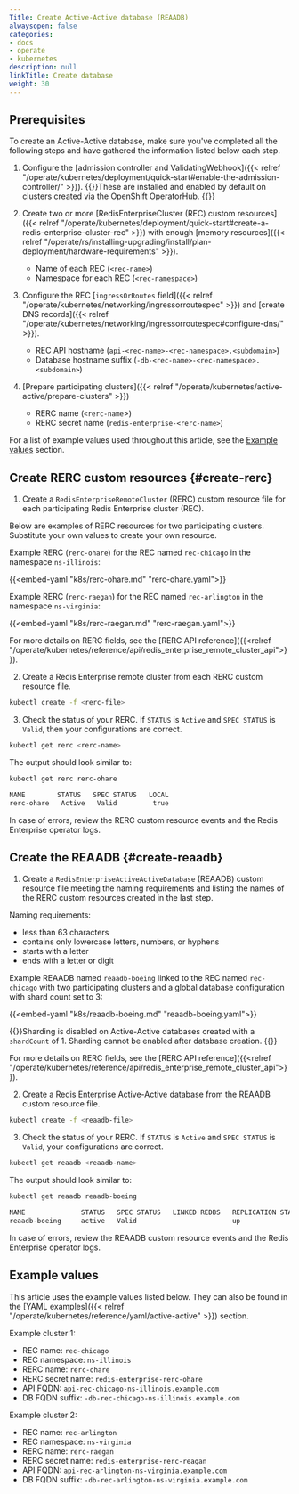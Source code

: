 ```yaml
---
Title: Create Active-Active database (REAADB)
alwaysopen: false
categories:
- docs
- operate
- kubernetes
description: null
linkTitle: Create database
weight: 30
---
```




## Prerequisites

To create an Active-Active database, make sure you've completed all the following steps and have gathered the information listed below each step.

1. Configure the [admission controller and ValidatingWebhook]({{< relref "/operate/kubernetes/deployment/quick-start#enable-the-admission-controller/" >}}).
   {{<note>}}These are installed and enabled by default on clusters created via the OpenShift OperatorHub. {{</note>}}

2. Create two or more [RedisEnterpriseCluster (REC) custom resources]({{< relref "/operate/kubernetes/deployment/quick-start#create-a-redis-enterprise-cluster-rec" >}}) with enough [memory resources]({{< relref "/operate/rs/installing-upgrading/install/plan-deployment/hardware-requirements" >}}).
   * Name of each REC (`<rec-name>`)
   * Namespace for each REC (`<rec-namespace>`)

3. Configure the REC [`ingressOrRoutes` field]({{< relref "/operate/kubernetes/networking/ingressorroutespec" >}}) and [create DNS records]({{< relref "/operate/kubernetes/networking/ingressorroutespec#configure-dns/" >}}).
   * REC API hostname (`api-<rec-name>-<rec-namespace>.<subdomain>`)
   * Database hostname suffix (`-db-<rec-name>-<rec-namespace>.<subdomain>`)

4. [Prepare participating clusters]({{< relref "/operate/kubernetes/active-active/prepare-clusters" >}})
   * RERC name (`<rerc-name`>)
   * RERC secret name (`redis-enterprise-<rerc-name>`)

For a list of example values used throughout this article, see the [Example values](#example-values) section.

## Create RERC custom resources {#create-rerc}

1. Create a `RedisEnterpriseRemoteCluster` (RERC) custom resource file for each participating Redis Enterprise cluster (REC).

Below are examples of RERC resources for two participating clusters. Substitute your own values to create your own resource.

Example RERC (`rerc-ohare`) for the REC named `rec-chicago` in the namespace `ns-illinois`:

{{<embed-yaml "k8s/rerc-ohare.md" "rerc-ohare.yaml">}}

Example RERC (`rerc-raegan`) for the REC named `rec-arlington` in the namespace `ns-virginia`:

{{<embed-yaml "k8s/rerc-raegan.md" "rerc-raegan.yaml">}}

For more details on RERC fields, see the [RERC API reference]({{<relref "/operate/kubernetes/reference/api/redis_enterprise_remote_cluster_api">}}).

2. Create a Redis Enterprise remote cluster from each RERC custom resource file.
  
```sh
kubectl create -f <rerc-file>
```

3. Check the status of your RERC. If `STATUS` is `Active` and `SPEC STATUS` is `Valid`, then your configurations are correct.
  
```sh
kubectl get rerc <rerc-name>
```

The output should look similar to:

```sh
kubectl get rerc rerc-ohare

NAME        STATUS   SPEC STATUS   LOCAL
rerc-ohare   Active   Valid         true
```
  
In case of errors, review the RERC custom resource events and the Redis Enterprise operator logs.

## Create the REAADB {#create-reaadb}

1. Create a `RedisEnterpriseActiveActiveDatabase` (REAADB) custom resource file meeting the naming requirements and listing the names of the RERC custom resources created in the last step.

Naming requirements:
* less than 63 characters
* contains only lowercase letters, numbers, or hyphens
* starts with a letter
* ends with a letter or digit

Example REAADB named `reaadb-boeing` linked to the REC named `rec-chicago` with two participating clusters and a global database configuration with shard count set to 3:

{{<embed-yaml "k8s/reaadb-boeing.md" "reaadb-boeing.yaml">}}

{{<note>}}Sharding is disabled on Active-Active databases created with a `shardCount` of 1. Sharding cannot be enabled after database creation. {{</note>}}

For more details on RERC fields, see the [RERC API reference]({{<relref "/operate/kubernetes/reference/api/redis_enterprise_remote_cluster_api">}}).

2. Create a Redis Enterprise Active-Active database from the REAADB custom resource file.
  
```sh
kubectl create -f <reaadb-file>
```

3. Check the status of your RERC. If `STATUS` is `Active` and `SPEC STATUS` is `Valid`, your configurations are correct.
  
```sh
kubectl get reaadb <reaadb-name>
```

The output should look similar to:

```sh
kubectl get reaadb reaadb-boeing

NAME              STATUS   SPEC STATUS   LINKED REDBS   REPLICATION STATUS
reaadb-boeing     active   Valid                        up             
```
  
In case of errors, review the REAADB custom resource events and the Redis Enterprise operator logs.

## Example values

This article uses the example values listed below. They can also be found in the [YAML examples]({{< relref "/operate/kubernetes/reference/yaml/active-active" >}}) section.

Example cluster 1:

* REC name: `rec-chicago`
* REC namespace: `ns-illinois`
* RERC name: `rerc-ohare`
* RERC secret name: `redis-enterprise-rerc-ohare`
* API FQDN: `api-rec-chicago-ns-illinois.example.com`
* DB FQDN suffix: `-db-rec-chicago-ns-illinois.example.com`

Example cluster 2:

* REC name: `rec-arlington`
* REC namespace: `ns-virginia`
* RERC name: `rerc-raegan`
* RERC secret name: `redis-enterprise-rerc-reagan`
* API FQDN: `api-rec-arlington-ns-virginia.example.com`
* DB FQDN suffix: `-db-rec-arlington-ns-virginia.example.com`

